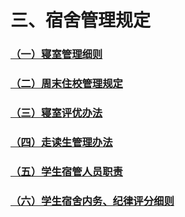 # 三、宿舍管理规定

### [（一）寝室管理细则](../../../规章制度/文件/三、宿舍管理规定/（一）寝室管理细则.html)

### [（二）周末住校管理规定](../../../规章制度/文件/三、宿舍管理规定/（二）周末住校管理规定.html)

### [（三）寝室评优办法](../../../规章制度/文件/三、宿舍管理规定/（三）寝室评优办法.html)

### [（四）走读生管理办法](../../../规章制度/文件/三、宿舍管理规定/（四）走读生管理办法.html)

### [（五）学生宿管人员职责](../../../规章制度/文件/三、宿舍管理规定/（五）学生宿管人员职责.html)

### [（六）学生宿舍内务、纪律评分细则](../../../规章制度/文件/三、宿舍管理规定/（六）学生宿舍内务、纪律评分细则.html)
